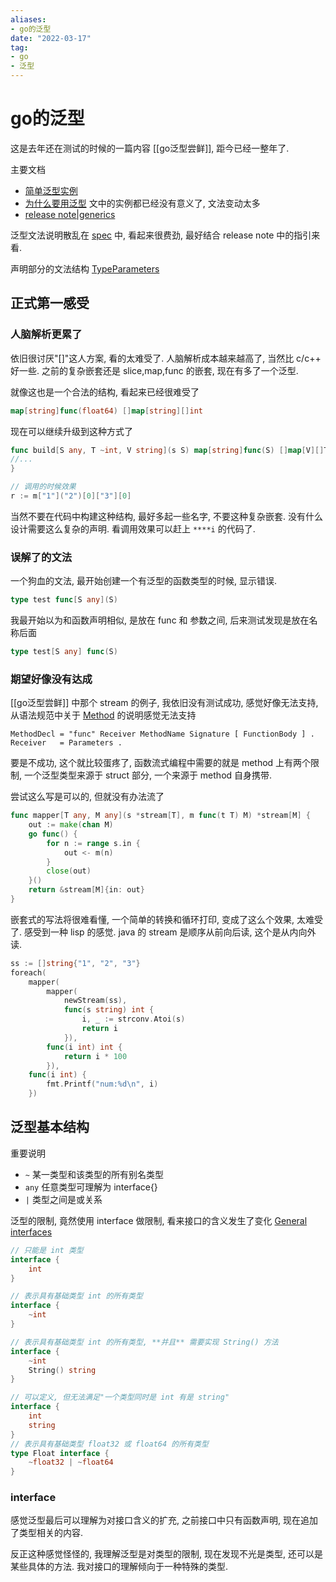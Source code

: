 ```yaml
---
aliases:
- go的泛型
date: "2022-03-17"
tag:
- go
- 泛型
---
```


# go的泛型

这是去年还在测试的时候的一篇内容 [[go泛型尝鲜]], 距今已经一整年了.

主要文档
* [简单泛型实例](https://go.dev/doc/tutorial/generics)
* [为什么要用泛型](https://go.dev/blog/why-generics) 文中的实例都已经没有意义了, 文法变动太多
* [release note|generics](https://go.dev/doc/go1.18#generics)

泛型文法说明散乱在 [spec](https://go.dev/ref/spec) 中, 看起来很费劲, 最好结合 release note 中的指引来看. 

声明部分的文法结构 [TypeParameters](https://go.dev/ref/spec#TypeParameters)

## 正式第一感受

### 人脑解析更累了

依旧很讨厌"[]"这人方案, 看的太难受了. 人脑解析成本越来越高了, 当然比 c/c++ 好一些. 之前的复杂嵌套还是 slice,map,func 的嵌套, 现在有多了一个泛型. 

就像这也是一个合法的结构, 看起来已经很难受了
```go
map[string]func(float64) []map[string][]int
```

现在可以继续升级到这种方式了
```go
func build[S any, T ~int, V string](s S) map[string]func(S) []map[V][]T {
//...
}

// 调用的时候效果
r := m["1"]("2")[0]["3"][0]
```

当然不要在代码中构建这种结构, 最好多起一些名字, 不要这种复杂嵌套. 没有什么设计需要这么复杂的声明. 看调用效果可以赶上 `****i` 的代码了.

### 误解了的文法

一个狗血的文法, 最开始创建一个有泛型的函数类型的时候, 显示错误.
```go
type test func[S any](S)
```

我最开始以为和函数声明相似, 是放在 func 和 参数之间, 后来测试发现是放在名称后面

```go
type test[S any] func(S)
```

### 期望好像没有达成

[[go泛型尝鲜]] 中那个 stream 的例子, 我依旧没有测试成功, 感觉好像无法支持, 从语法规范中关于 [Method](https://go.dev/ref/spec#Method_declarations) 的说明感觉无法支持

```
MethodDecl = "func" Receiver MethodName Signature [ FunctionBody ] .
Receiver   = Parameters .
```

要是不成功, 这个就比较蛋疼了, 函数流式编程中需要的就是 method 上有两个限制, 一个泛型类型来源于 struct 部分, 一个来源于 method 自身携带.

尝试这么写是可以的, 但就没有办法流了

```go
func mapper[T any, M any](s *stream[T], m func(t T) M) *stream[M] {  
    out := make(chan M)  
    go func() {  
        for n := range s.in {  
            out <- m(n)  
        }
        close(out)  
    }()
    return &stream[M]{in: out}  
}
```

嵌套式的写法将很难看懂, 一个简单的转换和循环打印, 变成了这么个效果, 太难受了. 感受到一种 lisp 的感觉. java 的 stream 是顺序从前向后读, 这个是从内向外读.
```go
ss := []string{"1", "2", "3"}
foreach(
    mapper(
        mapper(
            newStream(ss),
            func(s string) int {
                i, _ := strconv.Atoi(s)
                return i
            }),
        func(i int) int {
            return i * 100
        }),
    func(i int) {
        fmt.Printf("num:%d\n", i)
    })
```

## 泛型基本结构

重要说明
* `~` 某一类型和该类型的所有别名类型
* `any` 任意类型可理解为 interface{}
* `|` 类型之间是或关系

泛型的限制, 竟然使用 interface 做限制, 看来接口的含义发生了变化 [General interfaces](https://go.dev/ref/spec#General_interfaces)

```go
// 只能是 int 类型
interface {
	int
}

// 表示具有基础类型 int 的所有类型
interface {
	~int
}

// 表示具有基础类型 int 的所有类型, **并且** 需要实现 String() 方法
interface {
	~int
	String() string
}

// 可以定义, 但无法满足"一个类型同时是 int 有是 string"
interface {
	int
	string
}
// 表示具有基础类型 float32 或 float64 的所有类型
type Float interface {
	~float32 | ~float64
}
```

### interface

感觉泛型最后可以理解为对接口含义的扩充, 之前接口中只有函数声明, 现在追加了类型相关的内容.

反正这种感觉怪怪的, 我理解泛型是对类型的限制, 现在发现不光是类型, 还可以是某些具体的方法. 我对接口的理解倾向于一种特殊的类型.
